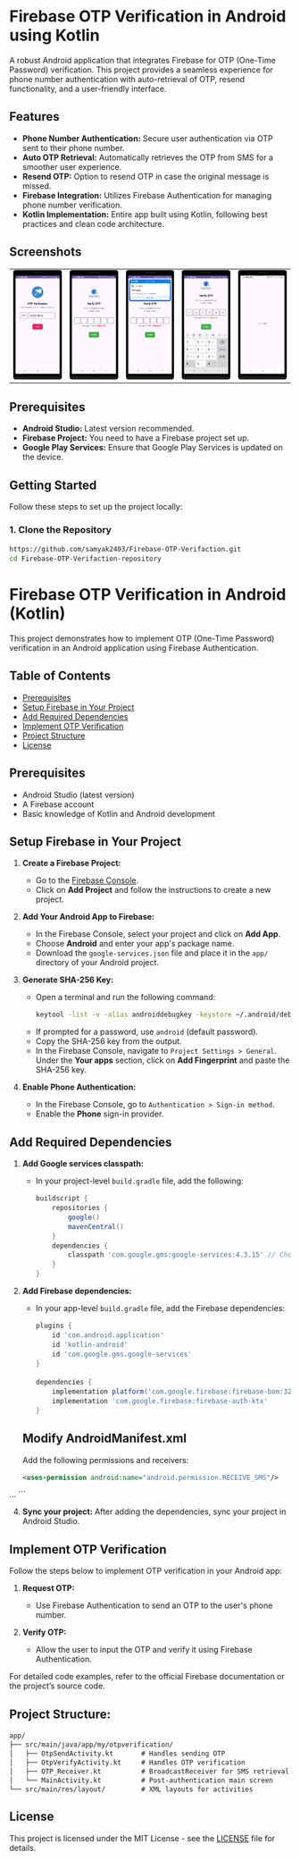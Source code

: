 # Firebase OTP Verification in Android using Kotlin

A robust Android application that integrates Firebase for OTP (One-Time Password) verification. This project provides a seamless experience for phone number authentication with auto-retrieval of OTP, resend functionality, and a user-friendly interface.

## Features

- **Phone Number Authentication:** Secure user authentication via OTP sent to their phone number.
- **Auto OTP Retrieval:** Automatically retrieves the OTP from SMS for a smoother user experience.
- **Resend OTP:** Option to resend OTP in case the original message is missed.
- **Firebase Integration:** Utilizes Firebase Authentication for managing phone number verification.
- **Kotlin Implementation:** Entire app built using Kotlin, following best practices and clean code architecture.

## Screenshots
<table>
  <tr>
    <td><img src="1.png" width="250px"/></td>
    <td><img src="2.png" width="250px"/></td>
    <td><img src="3.png" width="250px"/></td>
    <td><img src="4.png" width="250px"/></td>
    <td><img src="5.png" width="250px"/></td>
  </tr>
</table>


## Prerequisites

- **Android Studio:** Latest version recommended.
- **Firebase Project:** You need to have a Firebase project set up.
- **Google Play Services:** Ensure that Google Play Services is updated on the device.

## Getting Started

Follow these steps to set up the project locally:

### 1. Clone the Repository

```bash
https://github.com/samyak2403/Firebase-OTP-Verifaction.git
cd Firebase-OTP-Verifaction-repository
```


# Firebase OTP Verification in Android (Kotlin)

This project demonstrates how to implement OTP (One-Time Password) verification in an Android application using Firebase Authentication.

## Table of Contents
- [Prerequisites](#prerequisites)
- [Setup Firebase in Your Project](#setup-firebase-in-your-project)
- [Add Required Dependencies](#add-required-dependencies)
- [Implement OTP Verification](#implement-otp-verification)
- [Project Structure](#project-structure)
- [License](#license)

## Prerequisites
- Android Studio (latest version)
- A Firebase account
- Basic knowledge of Kotlin and Android development


## Setup Firebase in Your Project

1. **Create a Firebase Project:**
   - Go to the [Firebase Console](https://console.firebase.google.com/).
   - Click on **Add Project** and follow the instructions to create a new project.

2. **Add Your Android App to Firebase:**
   - In the Firebase Console, select your project and click on **Add App**.
   - Choose **Android** and enter your app's package name.
   - Download the `google-services.json` file and place it in the `app/` directory of your Android project.

3. **Generate SHA-256 Key:**
   - Open a terminal and run the following command:
     ```bash
     keytool -list -v -alias androiddebugkey -keystore ~/.android/debug.keystore
     ```
   - If prompted for a password, use `android` (default password).
   - Copy the SHA-256 key from the output.
   - In the Firebase Console, navigate to `Project Settings > General`. Under the **Your apps** section, click on **Add Fingerprint** and paste the SHA-256 key.

4. **Enable Phone Authentication:**
   - In the Firebase Console, go to `Authentication > Sign-in method`.
   - Enable the **Phone** sign-in provider.

## Add Required Dependencies

1. **Add Google services classpath:**
   - In your project-level `build.gradle` file, add the following:

     ```groovy
     buildscript {
         repositories {
             google()
             mavenCentral()
         }
         dependencies {
             classpath 'com.google.gms:google-services:4.3.15' // Check for the latest version
         }
     }
     ```

2. **Add Firebase dependencies:**
   - In your app-level `build.gradle` file, add the Firebase dependencies:

     ```groovy
     plugins {
         id 'com.android.application'
         id 'kotlin-android'
         id 'com.google.gms.google-services'
     }

     dependencies {
         implementation platform('com.google.firebase:firebase-bom:32.0.0') // Check for the latest version
         implementation 'com.google.firebase:firebase-auth-ktx'
     }
     ```

   ##  Modify AndroidManifest.xml
     Add the following permissions and receivers:
    ```xml                     
   <uses-permission android:name="android.permission.RECEIVE_SMS"/>
<uses-permission android:name="android.permission.READ_SMS"/>

<application>
    ...
    <receiver
        android:name=".OTP_Receiver"
        android:exported="true"
        android:permission="com.google.android.gms.auth.api.phone.permission.SEND"/>
</application>
 ``` 

4. **Sync your project:** After adding the dependencies, sync your project in Android Studio.



## Implement OTP Verification

Follow the steps below to implement OTP verification in your Android app:

1. **Request OTP:**
   - Use Firebase Authentication to send an OTP to the user's phone number.

2. **Verify OTP:**
   - Allow the user to input the OTP and verify it using Firebase Authentication.

For detailed code examples, refer to the official Firebase documentation or the project’s source code.

## Project Structure:
 ```app
app/
├── src/main/java/app/my/otpverification/
│   ├── OtpSendActivity.kt       # Handles sending OTP
│   ├── OtpVerifyActivity.kt     # Handles OTP verification
│   ├── OTP_Receiver.kt          # BroadcastReceiver for SMS retrieval
│   └── MainActivity.kt          # Post-authentication main screen
└── src/main/res/layout/         # XML layouts for activities
 ```


## License

This project is licensed under the MIT License - see the [LICENSE](LICENSE) file for details.
